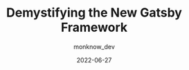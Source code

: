 ---
author: monknow_dev
date: 2022-06-27
draft: true
permalink: false
publisher: smashingmag
tags:
  - frameworks
  - gatsby
target_url: https://www.smashingmagazine.com/2022/06/demystifying-gatsby4-framework/
title: Demystifying the New Gatsby Framework
---